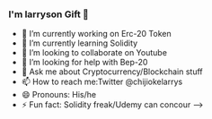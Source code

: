 ### I'm larryson Gift 👋

- 🔭 I’m currently working on Erc-20 Token
- 🌱 I’m currently learning Solidity
- 👯 I’m looking to collaborate on  Youtube
- 🤔 I’m looking for help with Bep-20
- 💬 Ask me about Cryptocurrency/Blockchain stuff
- 📫 How to reach me:Twitter @chijiokelarrys
- 😄 Pronouns: His/he 
- ⚡ Fun fact: Solidity freak/Udemy can concour 
-->
